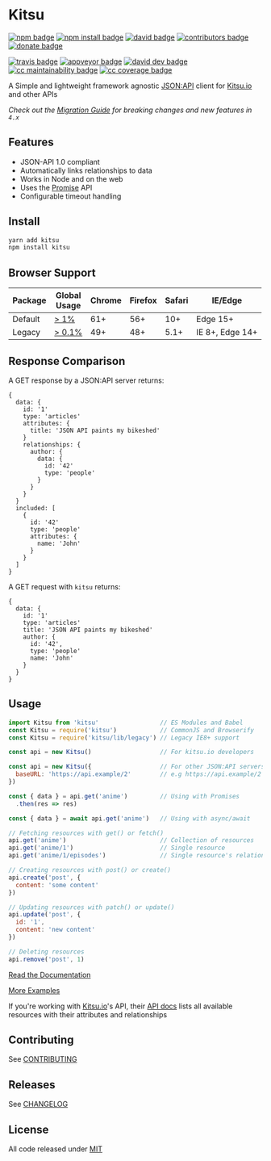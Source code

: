 # Kitsu

[![npm badge]][npm]
[![npm install badge]][npm]
[![david badge]][david]
[![contributors badge]][contributors]
[![donate badge]][donate]

[![travis badge]][travis]
[![appveyor badge]][appveyor]
[![david dev badge]][david dev]
[![cc maintainability badge]][cc maintainability]
[![cc coverage badge]][cc coverage]

A Simple and lightweight framework agnostic [JSON:API] client for [Kitsu.io] and other APIs

*Check out the [Migration Guide] for breaking changes and new features in `4.x`*

## Features

- JSON-API 1.0 compliant
- Automatically links relationships to data
- Works in Node and on the web
- Uses the [Promise] API
- Configurable timeout handling

## Install

```bash
yarn add kitsu
npm install kitsu
```

## Browser Support

| Package | Global<br>Usage | Chrome | Firefox | Safari | IE/Edge
| ------- | --------------- | ------ | ------- | ------ | -------
| Default | [> 1%]          | 61+    | 56+     | 10+    | Edge 15+
| Legacy  | [> 0.1%]        | 49+    | 48+     | 5.1+   | IE 8+, Edge 14+

[> 1%]:http://browserl.ist/?q=%3E1%25%2C+not+ie+%3C%3D+11%2C+not+ie_mob+%3C%3D+11
[> 0.1%]:http://browserl.ist/?q=%3E0.1%25

## Response Comparison

A GET response by a JSON:API server returns:

```json5
{
  data: {
    id: '1'
    type: 'articles'
    attributes: {
      title: 'JSON API paints my bikeshed'
    }
    relationships: {
      author: {
        data: {
          id: '42'
          type: 'people'
        }
      }
    }
  }
  included: [
    {
      id: '42'
      type: 'people'
      attributes: {
        name: 'John'
      }
    }
  ]
}
```

A GET request with `kitsu` returns:
```json5
{
  data: {
    id: '1'
    type: 'articles'
    title: 'JSON API paints my bikeshed'
    author: {
      id: '42',
      type: 'people'
      name: 'John'
    }
  }
}
```

## Usage

```javascript
import Kitsu from 'kitsu'                 // ES Modules and Babel
const Kitsu = require('kitsu')            // CommonJS and Browserify
const Kitsu = require('kitsu/lib/legacy') // Legacy IE8+ support

const api = new Kitsu()                   // For kitsu.io developers

const api = new Kitsu({                   // For other JSON:API servers
  baseURL: 'https://api.example/2'        // e.g https://api.example/2
})

const { data } = api.get('anime')         // Using with Promises
  .then(res => res)

const { data } = await api.get('anime')   // Using with async/await

// Fetching resources with get() or fetch()
api.get('anime')                          // Collection of resources
api.get('anime/1')                        // Single resource
api.get('anime/1/episodes')               // Single resource's relationship

// Creating resources with post() or create()
api.create('post', {
  content: 'some content'
})

// Updating resources with patch() or update()
api.update('post', {
  id: '1',
  content: 'new content'
})

// Deleting resources
api.remove('post', 1)
```

[Read the Documentation]

[More Examples]

If you're working with [Kitsu.io]'s API, their [API docs][Kitsu.io API Docs] lists all available resources with their attributes and relationships

## Contributing

See [CONTRIBUTING]

## Releases

See [CHANGELOG]

## License

All code released under [MIT]

[Kitsu.io]:https://kitsu.io
[JSON:API]:http://jsonapi.org
[Promise]:https://developer.mozilla.org/en-US/docs/Web/JavaScript/Guide/Using_promises
[More Examples]:https://github.com/wopian/kitsu/tree/master/example
[Read the Documentation]:https://github.com/wopian/kitsu/blob/v4.0.1/DOCS.md
[Kitsu.io API Docs]:https://kitsu.docs.apiary.io

[Migration Guide]:https://github.com/wopian/kitsu/blob/master/MIGRATING.md
[CHANGELOG]:https://github.com/wopian/kitsu-inactivity-pruner/blob/master/CHANGELOG.md
[CONTRIBUTING]:https://github.com/wopian/kitsu-inactivity-pruner/blob/master/CONTRIBUTING.md
[MIT]:https://github.com/wopian/kitsu/blob/master/LICENSE.md

[npm]:https://www.npmjs.com/package/kitsu
[npm badge]:https://img.shields.io/npm/v/kitsu.svg?style=flat-square
[npm install badge]:https://img.shields.io/npm/dt/kitsu.svg?style=flat-square

[travis]:https://travis-ci.org/wopian/kitsu
[travis badge]:https://img.shields.io/travis/wopian/kitsu/master.svg?style=flat-square&label=linux%20%26%20macOS

[appveyor]:https://ci.appveyor.com/project/wopian/kitsu
[appveyor badge]:https://img.shields.io/appveyor/ci/wopian/kitsu/master.svg?style=flat-square&label=windows

[cc coverage]:https://codeclimate.com/github/wopian/kitsu/code
[cc coverage badge]:https://img.shields.io/codeclimate/c/wopian/kitsu.svg?style=flat-square
[cc maintainability]:https://codeclimate.com/github/wopian/kitsu
[cc maintainability badge]:https://img.shields.io/codeclimate/maintainability/wopian/kitsu.svg?style=flat-square

[david]:https://david-dm.org/wopian/kitsu
[david badge]:https://img.shields.io/david/wopian/kitsu.svg?style=flat-square
[david dev]:https://david-dm.org/wopian/kitsu?type=dev
[david dev badge]:https://img.shields.io/david/dev/wopian/kitsu.svg?style=flat-square

[contributors]:https://github.com/wopian/kitsu/graphs/contributors
[contributors badge]:https://img.shields.io/github/contributors/wopian/kitsu.svg?style=flat-square

[donate]:https://www.patreon.com/wopian
[donate badge]:https://img.shields.io/badge/patreon-donate-ff69b4.svg?style=flat-square
